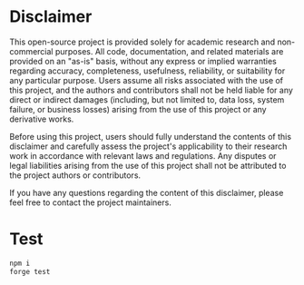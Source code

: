 # Disclaimer

This open-source project is provided solely for academic research and non-commercial purposes. All code, documentation, and related materials are provided on an "as-is" basis, without any express or implied warranties regarding accuracy, completeness, usefulness, reliability, or suitability for any particular purpose. Users assume all risks associated with the use of this project, and the authors and contributors shall not be held liable for any direct or indirect damages (including, but not limited to, data loss, system failure, or business losses) arising from the use of this project or any derivative works.

Before using this project, users should fully understand the contents of this disclaimer and carefully assess the project's applicability to their research work in accordance with relevant laws and regulations. Any disputes or legal liabilities arising from the use of this project shall not be attributed to the project authors or contributors.

If you have any questions regarding the content of this disclaimer, please feel free to contact the project maintainers.

# Test
```bash
npm i
forge test
```
